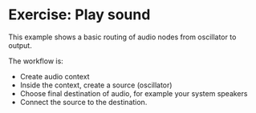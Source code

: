 # Exercise: Play sound

This example shows a basic routing of audio nodes from oscillator to output.

The workflow is:
- Create audio context
- Inside the context, create a source (oscillator)
- Choose final destination of audio, for example your system speakers
- Connect the source to the destination.

